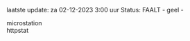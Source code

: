 laatste update: 
za 02-12-2023  3:00   uur 
Status: FAALT - geel - 
<div class="service Y">microstation</div><div class="service G">httpstat</div>